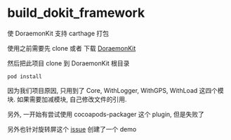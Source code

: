 # build_dokit_framework
使 DoraemonKit 支持 carthage 打包

使用之前需要先 clone 或者 下载 [DoraemonKit](https://github.com/didi/DoraemonKit)

然后把此项目 clone 到 DoraemonKit 根目录

```
pod install
```
因为我们项目原因, 只用到了 Core, WithLogger, WithGPS, WithLoad 这四个模块.
如果需要加减模块, 自己修改文件的引用.

另外, 一开始有尝试使用 cocoapods-packager 这个 plugin, 但是失败了

另外也针对旋转屏这个 [issue](https://github.com/didi/DoraemonKit/issues/396) 创建了一个 demo

